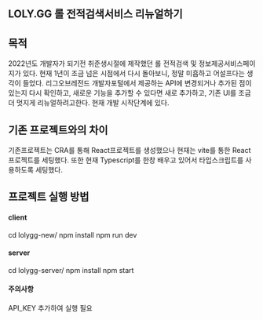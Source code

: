 ## LOLY.GG 롤 전적검색서비스 리뉴얼하기

## 목적
2022년도 개발자가 되기전 취준생시절에 제작했던 롤 전적검색 및 정보제공서비스페이지가 있다.
현재 1년이 조금 넘은 시점에서 다시 돌아보니, 정말 미흡하고 어설프다는 생각이 들었다.
리그오브레전드 개발자포털에서 제공하는 API에 변경되거나 추가된 점이 있는지 다시 확인하고, 새로운 기능을 추가할 수 있다면
새로 추가하고, 기존 UI를 조금 더 멋지게 리뉴얼하려고한다. 현재 개발 시작단계에 있다.

## 기존 프로젝트와의 차이
기존프로젝트는 CRA를 통해 React프로젝트를 생성했으나 현재는 vite를 통한 React프로젝트를 세팅했다.
또한 현재 Typescript를 한창 배우고 있어서 타입스크립트를 사용하도록 세팅했다.

## 프로젝트 실행 방법

#### client 
cd lolygg-new/
npm install 
npm run dev

#### server
cd lolygg-server/
npm install 
npm start

#### 주의사항
API_KEY 추가하여 실행 필요